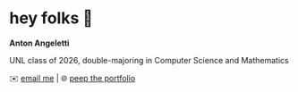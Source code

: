 # hey folks 👋

**Anton Angeletti**

UNL class of 2026, double-majoring in Computer Science and Mathematics

✉️ [email me](mailto:angelettianton@gmail.com) | 🌐 [peep the portfolio](https://antonangeletti.com)
